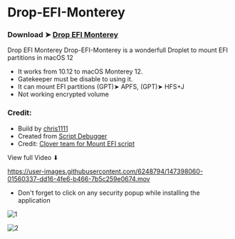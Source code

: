 # Drop-EFI-Monterey

### Download ➤ [Drop EFI Monterey ](https://github.com/chris1111/Drop-EFI-Monterey/releases/tag/V1)
  
  
Drop EFI Monterey
Drop-EFI-Monterey is a wonderfull Droplet to mount EFI partitions in macOS 12
- It works from 10.12 to macOS Monterey 12.
- Gatekeeper must be disable to using it.
- It can mount EFI partitions (GPT)➤ APFS, (GPT)➤ HFS+J
- Not working encrypted volume

### Credit:
- Build by [chris1111](https://github.com/chris1111/)
- Created from [Script Debugger](https://latenightsw.com/)
- Credit: [Clover team for Mount EFI script](https://sourceforge.net/projects/cloverefiboot/)

View full Video ⬇︎

https://user-images.githubusercontent.com/6248794/147398060-01560337-dd16-4fe6-b466-7b5c259e0674.mov

- Don't forget to click on any security popup while installing the application

![1](https://user-images.githubusercontent.com/6248794/147398132-8228c9f6-91e7-412b-bbec-d7ebc3dc2284.png)

![2](https://user-images.githubusercontent.com/6248794/147398133-345b672f-3698-44ec-b68b-c0f9c6a02245.png)
